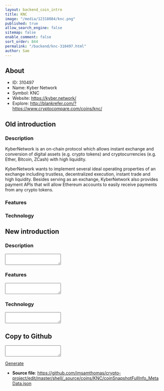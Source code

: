 ```yaml
---
layout: backend_coin_intro
title: KNC
image: "/media/12318084/knc.png"
published: true
allow_search_engine: false
sitemap: false
enable_comment: false
sort_order: 844
permalink: "/backend/knc-310497.html"
author: Sam
---
```


## About

- ID: 310497
- Name: Kyber Network
- Symbol: KNC
- Website: https://kyber.network/
- Explore: http://blankrefer.com/?https://www.cryptocompare.com/coins/knc/


## Old introduction

### Description

<p>KyberNetwork is an on-chain protocol which allows instant exchange and conversion of digital assets (e.g. crypto tokens) and cryptocurrencies (e.g. Ether, Bitcoin, ZCash) with high liquidity.</p><p>KyberNetwork wants to implement several ideal operating properties of an exchange including trustless, decentralized execution, instant trade and high liquidity. Besides serving as an exchange, KyberNetwork also provides payment APIs that will allow Ethereum accounts to easily receive payments from any crypto tokens.</p>

### Features


### Technology




## New introduction


### Description
<textarea id="meta_description" name="description"></textarea>

### Features
<textarea id="meta_features" name="features"></textarea>

### Technology
<textarea id="meta_technology" name="technology"></textarea>


## Copy to Github

<textarea id="coinsnapshotfullinfo_metadata"></textarea>

<a href="#gen" onclick="generateMetaDatJson()">Generate</a>

- **Source file**: <a href="https://github.com/imsamthomas/crypto-project/edit/master/shell/_source/coins/KNC/coinSnapshotFullInfo_MetaData.json">https://github.com/imsamthomas/crypto-project/edit/master/shell/_source/coins/KNC/coinSnapshotFullInfo_MetaData.json</a>

